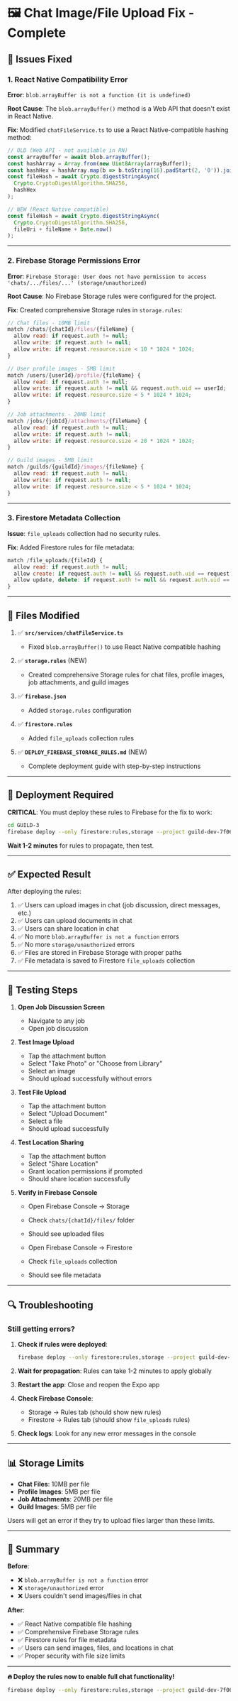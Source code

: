 # 🖼️ Chat Image/File Upload Fix - Complete

## 🐛 Issues Fixed

### 1. **React Native Compatibility Error**
**Error**: `blob.arrayBuffer is not a function (it is undefined)`

**Root Cause**: The `blob.arrayBuffer()` method is a Web API that doesn't exist in React Native.

**Fix**: Modified `chatFileService.ts` to use a React Native-compatible hashing method:
```typescript
// OLD (Web API - not available in RN)
const arrayBuffer = await blob.arrayBuffer();
const hashArray = Array.from(new Uint8Array(arrayBuffer));
const hashHex = hashArray.map(b => b.toString(16).padStart(2, '0')).join('');
const fileHash = await Crypto.digestStringAsync(
  Crypto.CryptoDigestAlgorithm.SHA256,
  hashHex
);

// NEW (React Native compatible)
const fileHash = await Crypto.digestStringAsync(
  Crypto.CryptoDigestAlgorithm.SHA256,
  fileUri + fileName + Date.now()
);
```

---

### 2. **Firebase Storage Permissions Error**
**Error**: `Firebase Storage: User does not have permission to access 'chats/.../files/...' (storage/unauthorized)`

**Root Cause**: No Firebase Storage rules were configured for the project.

**Fix**: Created comprehensive Storage rules in `storage.rules`:

```javascript
// Chat files - 10MB limit
match /chats/{chatId}/files/{fileName} {
  allow read: if request.auth != null;
  allow write: if request.auth != null;
  allow write: if request.resource.size < 10 * 1024 * 1024;
}

// User profile images - 5MB limit
match /users/{userId}/profile/{fileName} {
  allow read: if request.auth != null;
  allow write: if request.auth != null && request.auth.uid == userId;
  allow write: if request.resource.size < 5 * 1024 * 1024;
}

// Job attachments - 20MB limit
match /jobs/{jobId}/attachments/{fileName} {
  allow read: if request.auth != null;
  allow write: if request.auth != null;
  allow write: if request.resource.size < 20 * 1024 * 1024;
}

// Guild images - 5MB limit
match /guilds/{guildId}/images/{fileName} {
  allow read: if request.auth != null;
  allow write: if request.auth != null;
  allow write: if request.resource.size < 5 * 1024 * 1024;
}
```

---

### 3. **Firestore Metadata Collection**
**Issue**: `file_uploads` collection had no security rules.

**Fix**: Added Firestore rules for file metadata:
```javascript
match /file_uploads/{fileId} {
  allow read: if request.auth != null;
  allow create: if request.auth != null && request.auth.uid == request.resource.data.uploadedBy;
  allow update, delete: if request.auth != null && request.auth.uid == resource.data.uploadedBy;
}
```

---

## 📁 Files Modified

1. ✅ **`src/services/chatFileService.ts`**
   - Fixed `blob.arrayBuffer()` to use React Native compatible hashing

2. ✅ **`storage.rules`** (NEW)
   - Created comprehensive Storage rules for chat files, profile images, job attachments, and guild images

3. ✅ **`firebase.json`**
   - Added `storage.rules` configuration

4. ✅ **`firestore.rules`**
   - Added `file_uploads` collection rules

5. ✅ **`DEPLOY_FIREBASE_STORAGE_RULES.md`** (NEW)
   - Complete deployment guide with step-by-step instructions

---

## 🚀 Deployment Required

**CRITICAL**: You must deploy these rules to Firebase for the fix to work:

```bash
cd GUILD-3
firebase deploy --only firestore:rules,storage --project guild-dev-7f06e
```

**Wait 1-2 minutes** for rules to propagate, then test.

---

## ✅ Expected Result

After deploying the rules:

1. ✅ Users can upload images in chat (job discussion, direct messages, etc.)
2. ✅ Users can upload documents in chat
3. ✅ Users can share location in chat
4. ✅ No more `blob.arrayBuffer is not a function` errors
5. ✅ No more `storage/unauthorized` errors
6. ✅ Files are stored in Firebase Storage with proper paths
7. ✅ File metadata is saved to Firestore `file_uploads` collection

---

## 🧪 Testing Steps

1. **Open Job Discussion Screen**
   - Navigate to any job
   - Open job discussion

2. **Test Image Upload**
   - Tap the attachment button
   - Select "Take Photo" or "Choose from Library"
   - Select an image
   - Should upload successfully without errors

3. **Test File Upload**
   - Tap the attachment button
   - Select "Upload Document"
   - Select a file
   - Should upload successfully

4. **Test Location Sharing**
   - Tap the attachment button
   - Select "Share Location"
   - Grant location permissions if prompted
   - Should share location successfully

5. **Verify in Firebase Console**
   - Open Firebase Console → Storage
   - Check `chats/{chatId}/files/` folder
   - Should see uploaded files

   - Open Firebase Console → Firestore
   - Check `file_uploads` collection
   - Should see file metadata

---

## 🔍 Troubleshooting

### Still getting errors?

1. **Check if rules were deployed**:
   ```bash
   firebase deploy --only firestore:rules,storage --project guild-dev-7f06e
   ```

2. **Wait for propagation**: Rules can take 1-2 minutes to apply globally

3. **Restart the app**: Close and reopen the Expo app

4. **Check Firebase Console**:
   - Storage → Rules tab (should show new rules)
   - Firestore → Rules tab (should show `file_uploads` rules)

5. **Check logs**: Look for any new error messages in the console

---

## 📊 Storage Limits

- **Chat Files**: 10MB per file
- **Profile Images**: 5MB per file
- **Job Attachments**: 20MB per file
- **Guild Images**: 5MB per file

Users will get an error if they try to upload files larger than these limits.

---

## 🎉 Summary

**Before**:
- ❌ `blob.arrayBuffer is not a function` error
- ❌ `storage/unauthorized` error
- ❌ Users couldn't send images/files in chat

**After**:
- ✅ React Native compatible file hashing
- ✅ Comprehensive Firebase Storage rules
- ✅ Firestore rules for file metadata
- ✅ Users can send images, files, and locations in chat
- ✅ Proper security with file size limits

---

**🔥 Deploy the rules now to enable full chat functionality!**

```bash
firebase deploy --only firestore:rules,storage --project guild-dev-7f06e
```

